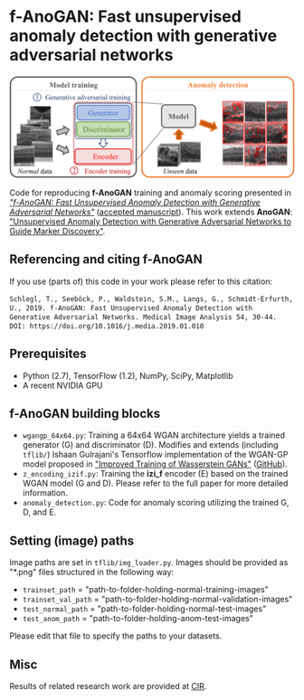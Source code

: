 f-AnoGAN: Fast unsupervised anomaly detection with generative adversarial networks
===================================================================

![Overview](paper/GraphicalAbstract.png)

Code for reproducing **f-AnoGAN** training and anomaly scoring presented in [*"f-AnoGAN: Fast Unsupervised Anomaly Detection with Generative Adversarial Networks"*](https://www.sciencedirect.com/science/article/abs/pii/S1361841518302640) ([accepted manuscript](https://github.com/tSchlegl/f-AnoGAN/blob/master/paper/f-AnoGAN.pdf)). This work extends **AnoGAN**: ["Unsupervised Anomaly Detection with Generative Adversarial Networks to Guide Marker Discovery"](https://rd.springer.com/chapter/10.1007/978-3-319-59050-9_12).


## Referencing and citing f-AnoGAN
If you use (parts of) this code in your work please refer to this citation:

```
Schlegl, T., Seeböck, P., Waldstein, S.M., Langs, G., Schmidt-Erfurth, U., 2019. f-AnoGAN: Fast Unsupervised Anomaly Detection with Generative Adversarial Networks. Medical Image Analysis 54, 30-44. DOI: https://doi.org/10.1016/j.media.2019.01.010
```

## Prerequisites

- Python (2.7), TensorFlow (1.2), NumPy, SciPy, Matplotlib
- A recent NVIDIA GPU

## f-AnoGAN building blocks

- `wgangp_64x64.py`: Training a 64x64 WGAN architecture yields a trained generator (G) and discriminator (D). Modifies and extends (including `tflib/`) Ishaan Gulrajani's Tensorflow implementation of the WGAN-GP model proposed in ["Improved Training of Wasserstein GANs"](https://arxiv.org/abs/1704.00028) ([GitHub](https://github.com/igul222/improved_wgan_training)).
- `z_encoding_izif.py`: Training the **izi_f** encoder (E) based on the trained WGAN model (G and D). Please refer to the full paper for more detailed information.
- `anomaly_detection.py`: Code for anomaly scoring utilizing the trained G, D, and E.

## Setting (image) paths

Image paths are set in `tflib/img_loader.py`. Images should be provided as "*.png" files structured in the following way:
- `trainset_path`     = "path-to-folder-holding-normal-training-images"
- `trainset_val_path` = "path-to-folder-holding-normal-validation-images"
- `test_normal_path`  = "path-to-folder-holding-normal-test-images"
- `test_anom_path`    = "path-to-folder-holding-anom-test-images"

Please edit that file to specify the paths to your datasets.


## Misc

Results of related research work are provided at [CIR](http://www.cir.meduniwien.ac.at/research/anomalies/).
